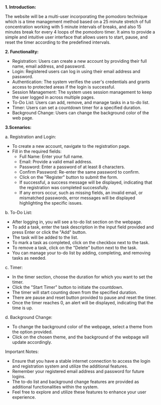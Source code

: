**1. Introduction:**

The website will be a multi-user incorporating the pomodoro technique which is a time management method based on a 25 minute 
stretch of full concentration working with 5 minute intervals of breaks, and also 15 minutes break for every 4 loops of the pomodoro timer. 
It aims to provide a simple and intuitive user interface that allows users to start, pause, and reset the timer according to 
the predefined intervals.

**2. Functionality:**

- Registration: Users can create a new account by providing their full name, email address, and password.
- Login: Registered users can log in using their email address and password.
- Authentication: The system verifies the user's credentials and grants access to protected areas if the login is successful.
- Session Management: The system uses session management to keep the user logged in across multiple pages.
- To-Do List: Users can add, remove, and manage tasks in a to-do list.
- Timer: Users can set a countdown timer for a specified duration.
- Background Change: Users can change the background color of the web page.

**3.Scenarios:**

a. Registration and Login:
- To create a new account, navigate to the registration page.
- Fill in the required fields:
  - Full Name: Enter your full name.
  - Email: Provide a valid email address.
  - Password: Enter a password of at least 8 characters.
  - Confirm Password: Re-enter the same password to confirm.
  - Click on the "Register" button to submit the form.
  - If successful, a success message will be displayed, indicating that the registration was completed successfully.
  - If any errors occur, such as missing fields, an invalid email, or mismatched passwords, error messages will be displayed highlighting the specific issues.

b. To-Do List:
- After logging in, you will see a to-do list section on the webpage.
- To add a task, enter the task description in the input field provided and press Enter or click the "Add" button.
- The task will be added to the list.
- To mark a task as completed, click on the checkbox next to the task.
- To remove a task, click on the "Delete" button next to the task.
- You can manage your to-do list by adding, completing, and removing tasks as needed.

c. Timer:
- In the timer section, choose the duration for which you want to set the timer.
- Click the "Start Timer" button to initiate the countdown.
- The timer will start counting down from the specified duration.
- There are pause and reset button provided to pause and reset the timer.
- Once the timer reaches 0, an alert will be displayed, indicating that the time is up.

d. Background Change:
- To change the background color of the webpage, select a theme from the option provided.
- Click on the chosen theme, and the background of the webpage will update accordingly.

Important Notes:
- Ensure that you have a stable internet connection to access the login and registration system and utilize the additional features.
- Remember your registered email address and password for future logins.
- The to-do list and background change features are provided as additional functionalities within the system.
- Feel free to explore and utilize these features to enhance your user experience.
